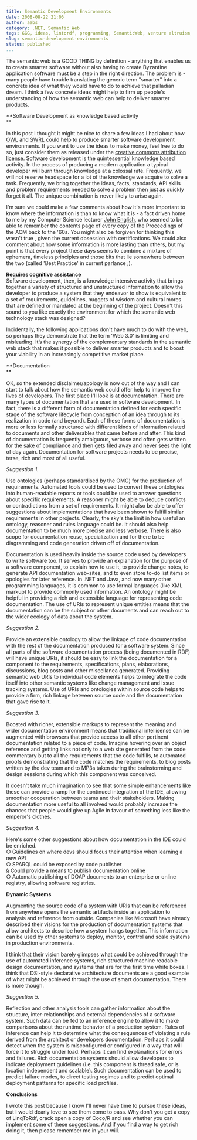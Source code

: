 ```yaml
---
title: Semantic Development Environments
date: 2008-08-22 21:06
author: aabs
category: .NET, Semantic Web
tags: GGG, ideas, lintordf, programming, SemanticWeb, venture altruism, web3.0
slug: semantic-development-environments
status: published
...
```


The semantic web is a GOOD THING by definition - anything that enables us to create smarter software without also having to create Byzantine application software must be a step in the right direction. The problem is - many people have trouble translating the generic term "smarter" into a concrete idea of what they would have to do to achieve that palladian dream. I think a few concrete ideas might help to firm up people's understanding of how the semantic web can help to deliver smarter products.

**Software Development as knowledge based activity  
**

In this post I thought it might be nice to share a few ideas I had about how [OWL](http://www.w3.org/2004/OWL/) and [SWRL](http://www.w3.org/Submission/2004/03/) could help to produce smarter software development environments. If you want to use the ideas to make money, feel free to do so, just consider them as released under the [creative commons attribution license](http://creativecommons.org/licenses/by/3.0/). Software development is the quintessential knowledge based activity. In the process of producing a modern application a typical developer will burn through knowledge at a colossal rate. Frequently, we will not reserve headspace for a lot of the knowledge we acquire to solve a task. Frequently, we bring together the ideas, facts, standards, API skills and problem requirements needed to solve a problem then just as quickly forget it all. The unique combination is never likely to arise again.

I'm sure we could make a few comments about how it's more important to know where the information is than to know what it is - a fact driven home to me by my Computer Science lecturer [John English](http://www.cmis.brighton.ac.uk/staff/je/), who seemed to be able to remember the contents page of every copy of the Proceedings of the ACM back to the '60s. You might also be forgiven for thinking this wasn't true , given the current obsession with certifications. We could also comment about how some information is more lasting than others, but my point is that every project these days seems to combine a mixture of ephemera, timeless principles and those bits that lie somewhere between the two (called 'Best Practice' in current parlance ;).

**Requires cognitive assistance**  
Software development, then, is a knowledge intensive activity that brings together a variety of structured and unstructured information to allow the developer to produce a system that they endeavor to show is equivalent to a set of requirements, guidelines, nuggets of wisdom and cultural mores that are defined or mandated at the beginning of the project. Doesn't this sound to you like exactly the environment for which the semantic web technology stack was designed?

Incidentally, the following applications don't have much to do with the web, so perhaps they demonstrate that the term 'Web 3.0' is limiting and misleading. It’s the synergy of the complementary standards in the semantic web stack that makes it possible to deliver smarter products and to boost your viability in an increasingly competitive market place.

**Documentation  
**

OK, so the extended disclaimer/apology is now out of the way and I can start to talk about how the semantic web could offer help to improve the lives of developers. The first place I'll look is at documentation. There are many types of documentation that are used in software development. In fact, there is a different form of documentation defined for each specific stage of the software lifecycle from conception of an idea through to its realization in code (and beyond). Each of these forms of documentation is more or less formally structured with different kinds of information related to documents and other deliverables that came before and after. This kind of documentation is frequently ambiguous, verbose and often gets written for the sake of compliance and then gets filed away and never sees the light of day again. Documentation for software projects needs to be precise, terse, rich and most of all useful.

*Suggestion 1.*

Use ontologies (perhaps standardised by the OMG) for the production of requirements. Automated tools could be used to convert these ontologies into human-readable reports or tools could be used to answer questions about specific requirements. A reasoner might be able to deduce conflicts or contradictions from a set of requirements. It might also be able to offer suggestions about implementations that have been shown to fulfill similar requirements in other projects. Clearly, the sky's the limit in how useful an ontology, reasoner and rules language could be. It should also help documentation to be much more precise and less verbose. There is also scope for documentation reuse, specialization and for there to be diagramming and code generation driven off of documentation.

Documentation is used heavily inside the source code used by developers to write software too. It serves to provide an explanation for the purpose of a software component, to explain how to use it, to provide change notes, to generate API documentation web-sites, and to even store to-do list items or apologies for later reference. In .NET and Java, and now many other programming languages, it is common to use formal languages (like XML markup) to provide commonly used information. An ontology might be helpful in providing a rich and extensible language for representing code documentation. The use of URIs to represent unique entities means that the documentation can be the subject or other documents and can reach out to the wider ecology of data about the system.

*Suggestion 2.*

Provide an extensible ontology to allow the linkage of code documentation with the rest of the documentation produced for a software system. Since all parts of the software documentation process (being documented in RDF) will have unique URIs, it should be easy to link the documentation for a component to the requirements, specifications, plans, elaborations, discussions, blog posts and other miscellanea generated. Providing semantic web URIs to individual code elements helps to integrate the code itself into other semantic systems like change management and issue tracking systems. Use of URIs and ontologies within source code helps to provide a firm, rich linkage between source code and the documentation that gave rise to it.

*Suggestion 3.*

Boosted with richer, extensible markups to represent the meaning and wider documentation environment means that traditional intellisense can be augmented with browsers that provide access to all other pertinent documentation related to a piece of code. Imagine hovering over an object reference and getting links not only to a web site generated from the code commentary but to all the requirements that the code fulfills, to automated proofs demonstrating that the code matches the requirements, to blog posts written by the dev team and to MP3s taken during the brainstorming and design sessions during which this component was conceived.

It doesn't take much imagination to see that some simple enhancements like these can provide a ramp for the continued integration of the IDE, allowing smoother cooperation between teams and their stakeholders. Making documentation more useful to all involved would probably increase the chances that people would give up Agile in favour of something less like the emperor's clothes.

*Suggestion 4.*

Here's some other suggestions about how documentation in the IDE could be enriched.  
○ Guidelines on where devs should focus their attention when learning a new API  
○ SPARQL could be exposed by code publisher  
§ Could provide a means to publish documentation online  
○ Automatic publishing of DOAP documents to an enterprise or online registry, allowing software registries.

**Dynamic Systems**

Augmenting the source code of a system with URIs that can be referenced from anywhere opens the semantic artifacts inside an application to analysis and reference from outside. Companies like Microsoft have already described their visions for the production of documentation systems that allow architects to describe how a system hangs together. This information can be used by other systems to deploy, monitor, control and scale systems in production environments.

I think that their vision barely glimpses what could be achieved through the use of automated inference systems, rich structured machine readable design documentation, and systems that are for the first time white boxes. I think that DSI-style declarative architecture documents are a good example of what might be achieved through the use of smart documentation. There is more though.

*Suggestion 5.*

Reflection and other analysis tools can gather information about the structure, inter-relationships and external dependencies of a software system. Such data can be fed to an inference engine to allow it to make comparisons about the runtime behavior of a production system. Rules of inference can help it to determine what the consequences of violating a rule derived from the architect or developers documentation. Perhaps it could detect when the system is misconfigured or configured in a way that will force it to struggle under load. Perhaps it can find explanations for errors and failures. Rich documentation systems should allow developers to indicate deployment guidelines (i.e. this component is thread safe, or is location independent and scalable). Such documentation can be used to predict failure modes, to direct testing regimes and to predict optimal deployment patterns for specific load profiles.

**Conclusions**

I wrote this post because I know I'll never have time to pursue these ideas, but I would dearly love to see them come to pass. Why don't you get a copy of LinqToRdf, crack open a copy of Coco/R and see whether you can implement some of these suggestions. And if you find a way to get rich doing it, then please remember me in your will.

